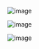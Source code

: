 
![image](https://user-images.githubusercontent.com/40539112/190086972-abe0d995-7010-43f9-96fe-f87142291467.png)

![image](https://user-images.githubusercontent.com/40539112/190087306-8504e293-89b2-4906-b83b-6e1c796d6d6d.png)

![image](https://user-images.githubusercontent.com/40539112/190087847-8a96ed68-bd69-4b01-b2af-23edfb41ed47.png)

